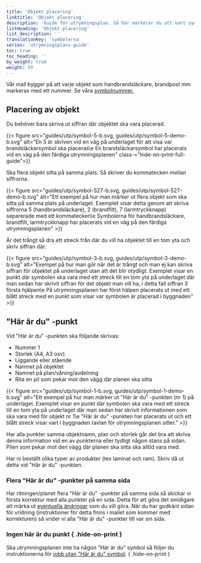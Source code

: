 ```yaml
---
title: 'Objekt placering'
linktitle: 'Objekt placering'
description: 'Guide för utrymningsplan. Så här markerar du utt vart symbolerna ska sitta.'
listHeading: 'Objekt placering'
list_description: ''
translationKey: 'symbolerna'
series: 'utrymningsplans-guide'
toc: true
toc_heading: ''
by_weight: true
weight: 50
---
```


Vår mall bygger på att varje objekt som handbrandsläckare, brandpost mm markeras med ett nummer. Se våra [symbolnummer.](/guider/utrymningsplan/symbolnummer)

## Placering av objekt

Du behöver bara skriva ut siffran där objektet ska vara placerad.

{{< figure src="guides/utp/symbol-5-b.svg, guides/utp/symbol-5-demo-b.svg" alt="En 5 är skriven vid en väg på underlaget för att visa var brandsläckarsymbol ska placeras\e En brandsläckarsymbol har placerats vid en väg på den färdiga utrymningsplanen" class-="hide-on-print-full-guide">}}

Ska flera objekt sitta på samma plats. Så skriver du kommatecken mellan siffrorna. 

{{< figure src="guides/utp/symbol-527-b.svg, guides/utp/symbol-527-demo-b.svg" alt="Ett exempel på hur man märker ut flera objekt som ska sitta på samma plats på underlaget. Exemplet visar detta genom att skriva siffrorna 5 (handbrandsläckare), 2 (brandfilt), 7 (larmtryckknapp) separerade med ett kommatecken\e Symbolerna för handbrandsläckare, brandfilt, larmtryckknapp har placerats vid en väg på den färdiga utrymningsplanen" >}}

Är det trångt så dra ett streck från där du vill ha objektet till en tom yta och skriv siffran där.

{{< figure src="guides/utp/symbol-3-b.svg, guides/utp/symbol-3-demo-b.svg" alt="Exempel på hur man gör när det är trångt och man ej kan skriva siffran för objektet på underlaget utan att det blir otydligt. Exemplet visar en punkt där symbolen ska vara med ett streck till en tom yta på underlaget där man sedan har skrivit siffran för det objekt man vill ha, i detta fall siffran 3 första hjälpen\e På utrymningsplanen har först hälpen placerats ut med ett blått streck med en punkt som visar var symbolen är placerad i byggnaden" >}}

## "Här är du" -punkt

Vid "Här är du" -punkten ska följande skrivas:
- Nummer 1
- Storlek (A4, A3 osv)
- Liggande eller stående
- Namnet på objektet
- Namnet på plan/våning/avdelning
- Rita en pil som pekar mot den vägg där planen ska sitta

{{< figure src="guides/utp/symbol-1-b.svg, guides/utp/symbol-1-demo-b.svg" alt="Ett exempel på hur man märker ut &quot;Här är du&quot; -punkten (nr 1) på underlaget. Exemplet visar en punkt där symbolen ska vara med ett streck till en tom yta på underlaget där man sedan har skrivit informationen som ska vara med för objekt nr 1\e &quot;Här är du&quot; -punkten har placerats ut och ett blått streck visar vart i byggnaden tavlan för utrymningsplanen sitter." >}}

Har alla punkter samma objektnamn, plan och storlek går det bra att skriva denna information vid en av punkterna eller tydligt någon stans på sidan. Pilen som pekar mot den vägg där planen ska sitta ska alltid vara med.

Har ni beställt olika typer av produkter (tex laminat och ram). Skriv då ut detta vid "Här är du" -punkten.

### Flera "Här är du" -punkter på samma sida

Har ritningen/planet flera "Här är du" -punkter på samma sida så skickar vi första korrektur med alla punkter på en sida. Detta för att göra det smidigare att märka ut [eventuella ändringar](/guider/utrymningsplan/korrigering/) som du vill göra. När du har godkänt sidan för vridning (instruktioner för detta finns i mailet som kommer med korrekturen) så vrider vi alla "Här är du" -punkter till var sin sida.

### Ingen här är du punkt { .hide-on-print }

Ska utrymningsplanen inte ha någon "Här är du" symbol så följer du instruktionerna för [jobb utan "Här är du" symbol](/guider/utrymningsplan/jobb-utan-här-är-du-punkter/).
{ .hide-on-print }